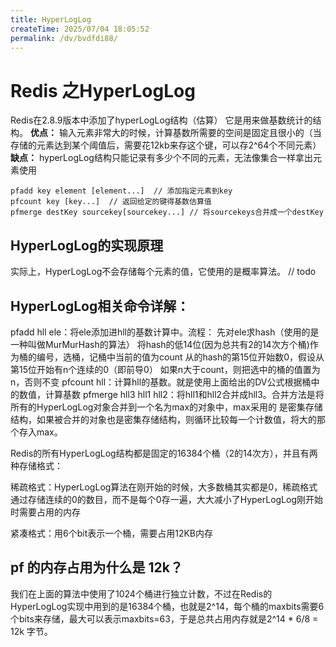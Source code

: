 ```yaml
---
title: HyperLogLog
createTime: 2025/07/04 18:05:52
permalink: /dv/bvdfdi88/
---
```



# Redis 之HyperLogLog

Redis在2.8.9版本中添加了hyperLogLog结构（估算）
它是用来做基数统计的结构。
**优点：**
输入元素非常大的时候，计算基数所需要的空间是固定且很小的（当存储的元素达到某个阈值后，需要花12kb来存这个键，可以存2^64个不同元素）
**缺点：**
hyperLogLog结构只能记录有多少个不同的元素，无法像集合一样拿出元素使用

```shell
pfadd key element [element...]  // 添加指定元素到key
pfcount key [key...]  // 返回给定的键得基数估算值
pfmerge destKey sourcekey[sourcekey...] // 将sourcekeys合并成一个destKey
```

## HyperLogLog的实现原理
实际上，HyperLogLog不会存储每个元素的值，它使用的是概率算法。
// todo


## HyperLogLog相关命令详解：
pfadd hll ele：将ele添加进hll的基数计算中。流程：
先对ele求hash（使用的是一种叫做MurMurHash的算法） 
将hash的低14位(因为总共有2的14次方个桶)作为桶的编号，选桶，记桶中当前的值为count
从的hash的第15位开始数0，假设从第15位开始有n个连续的0（即前导0）
如果n大于count，则把选中的桶的值置为n，否则不变
pfcount hll：计算hll的基数。就是使用上面给出的DV公式根据桶中的数值，计算基数
pfmerge hll3 hll1 hll2：将hll1和hll2合并成hll3。合并方法是将所有的HyperLogLog对象合并到一个名为max的对象中，max采用的  是密集存储结构，如果被合并的对象也是密集存储结构，则循环比较每一个计数值，将大的那个存入max。

Redis的所有HyperLogLog结构都是固定的16384个桶（2的14次方），并且有两种存储格式：

稀疏格式：HyperLogLog算法在刚开始的时候，大多数桶其实都是0，稀疏格式通过存储连续的0的数目，而不是每个0存一遍，大大减小了HyperLogLog刚开始时需要占用的内存

紧凑格式：用6个bit表示一个桶，需要占用12KB内存

## pf 的内存占用为什么是 12k？
我们在上面的算法中使用了1024个桶进行独立计数，不过在Redis的HyperLogLog实现中用到的是16384个桶，也就是2^14，每个桶的maxbits需要6个bits来存储，最大可以表示maxbits=63，于是总共占用内存就是2^14 * 6/8 = 12k 字节。